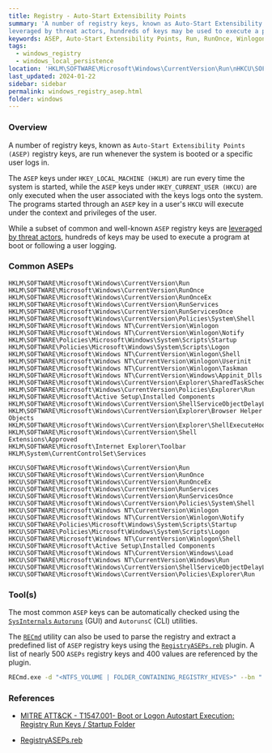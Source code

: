 ```yaml
---
title: Registry - Auto-Start Extensibility Points
summary: 'A number of registry keys, known as Auto-Start Extensibility Points (ASEP) registry keys, are run whenever the system is booted or a specific user logs in.\n\nThe ASEP keys under HKLM are run every time the system is started, while the ASEP keys under HKCU are only executed when the user associated with the keys logs onto the system.\n\nWhile a subset of ASEP registry keys are
leveraged by threat actors, hundreds of keys may be used to execute a program at boot or following a user logging.'
keywords: ASEP, Auto-Start Extensibility Points, Run, RunOnce, Winlogon, Startup, Appinit_Dlls, Userinit, Autoruns, AutorunsC, RECmd, RegistryASEPs, T1547.001
tags:
  - windows_registry
  - windows_local_persistence
location: 'HKLM\SOFTWARE\Microsoft\Windows\CurrentVersion\Run\nHKCU\SOFTWARE\Microsoft\Windows\CurrentVersion\Run\n\nHKLM\SOFTWARE\Microsoft\Windows\CurrentVersion\RunOnce\nHKCU\SOFTWARE\Microsoft\Windows\CurrentVersion\RunOnce\n\nHKLM\SOFTWARE\Microsoft\Windows\CurrentVersion\Policies\System\Shell\nHKCU\SOFTWARE\Microsoft\Windows\CurrentVersion\Policies\System\Shell\n\nHKLM\SOFTWARE\Microsoft\Windows NT\CurrentVersion\Winlogon\nHKCU\SOFTWARE\Microsoft\Windows NT\CurrentVersion\Winlogon\n\nHKLM\SOFTWARE\Policies\Microsoft\Windows\System\Scripts\Startup\nHKCU\SOFTWARE\Policies\Microsoft\Windows\System\Scripts\Startup\n\nHKLM\SOFTWARE\Policies\Microsoft\Windows\System\Scripts\Logon\nHKCU\SOFTWARE\Policies\Microsoft\Windows\System\Scripts\Logon\n\n...'
last_updated: 2024-01-22
sidebar: sidebar
permalink: windows_registry_asep.html
folder: windows
---
```


### Overview

A number of registry keys, known as `Auto-Start Extensibility Points (ASEP)`
registry keys, are run whenever the system is booted or a specific user logs
in.

The `ASEP` keys under `HKEY_LOCAL_MACHINE (HKLM)` are run every time the system
is started, while the `ASEP` keys under `HKEY_CURRENT_USER (HKCU)` are
only executed when the user associated with the keys logs onto the system. The
programs started through an `ASEP` key in a user's `HKCU` will execute under
the context and privileges of the user.

While a subset of common and well-known `ASEP` registry keys are
[leveraged by threat actors](https://attack.mitre.org/techniques/T1547/001/),
hundreds of keys may be used to execute a program at boot or following a user
logging.

### Common ASEPs

```
HKLM\SOFTWARE\Microsoft\Windows\CurrentVersion\Run
HKLM\SOFTWARE\Microsoft\Windows\CurrentVersion\RunOnce
HKLM\SOFTWARE\Microsoft\Windows\CurrentVersion\RunOnceEx
HKLM\SOFTWARE\Microsoft\Windows\CurrentVersion\RunServices
HKLM\SOFTWARE\Microsoft\Windows\CurrentVersion\RunServicesOnce
HKLM\SOFTWARE\Microsoft\Windows\CurrentVersion\Policies\System\Shell
HKLM\SOFTWARE\Microsoft\Windows NT\CurrentVersion\Winlogon
HKLM\SOFTWARE\Microsoft\Windows NT\CurrentVersion\Winlogon\Notify
HKLM\SOFTWARE\Policies\Microsoft\Windows\System\Scripts\Startup
HKLM\SOFTWARE\Policies\Microsoft\Windows\System\Scripts\Logon
HKLM\SOFTWARE\Microsoft\Windows NT\CurrentVersion\Winlogon\Shell
HKLM\SOFTWARE\Microsoft\Windows NT\CurrentVersion\Winlogon\Userinit
HKLM\SOFTWARE\Microsoft\Windows NT\CurrentVersion\Winlogon\Taskman
HKLM\SOFTWARE\Microsoft\Windows NT\CurrentVersion\Windows\Appinit_Dlls
HKLM\SOFTWARE\Microsoft\Windows\CurrentVersion\Explorer\SharedTaskScheduler
HKLM\SOFTWARE\Microsoft\Windows\CurrentVersion\Policies\Explorer\Run
HKLM\SOFTWARE\Microsoft\Active Setup\Installed Components
HKLM\SOFTWARE\Microsoft\Windows\CurrentVersion\ShellServiceObjectDelayLoad
HKLM\SOFTWARE\Microsoft\Windows\CurrentVersion\Explorer\Browser Helper Objects
HKLM\SOFTWARE\Microsoft\Windows\CurrentVersion\Explorer\ShellExecuteHooks
HKLM\SOFTWARE\Microsoft\Windows\CurrentVersion\Shell Extensions\Approved
HKLM\SOFTWARE\Microsoft\Internet Explorer\Toolbar
HKLM\System\CurrentControlSet\Services

HKCU\SOFTWARE\Microsoft\Windows\CurrentVersion\Run
HKCU\SOFTWARE\Microsoft\Windows\CurrentVersion\RunOnce
HKCU\SOFTWARE\Microsoft\Windows\CurrentVersion\RunOnceEx
HKCU\SOFTWARE\Microsoft\Windows\CurrentVersion\RunServices
HKCU\SOFTWARE\Microsoft\Windows\CurrentVersion\RunServicesOnce
HKCU\SOFTWARE\Microsoft\Windows\CurrentVersion\Policies\System\Shell
HKCU\SOFTWARE\Microsoft\Windows NT\CurrentVersion\Winlogon
HKCU\SOFTWARE\Microsoft\Windows NT\CurrentVersion\Winlogon\Notify
HKCU\SOFTWARE\Policies\Microsoft\Windows\System\Scripts\Startup
HKCU\SOFTWARE\Policies\Microsoft\Windows\System\Scripts\Logon
HKCU\SOFTWARE\Microsoft\Windows NT\CurrentVersion\Winlogon\Shell
HKCU\SOFTWARE\Microsoft\Active Setup\Installed Components
HKCU\SOFTWARE\Microsoft\Windows NT\CurrentVersion\Windows\Load
HKCU\SOFTWARE\Microsoft\Windows NT\CurrentVersion\Windows\Run
HKCU\SOFTWARE\Microsoft\Windows\CurrentVersion\ShellServiceObjectDelayLoad
HKCU\SOFTWARE\Microsoft\Windows\CurrentVersion\Policies\Explorer\Run
```

### Tool(s)

The most common `ASEP` keys can be automatically checked using the
[`SysInternals` `Autoruns`](https://learn.microsoft.com/fr-fr/sysinternals/)
(GUI) and `AutorunsC` (CLI) utilities.

The [`RECmd`](https://github.com/EricZimmerman/RECmd) utility can also be used
to parse the registry and extract a predefined list of `ASEP` registry keys
using the
[`RegistryASEPs.reb`](https://github.com/EricZimmerman/RECmd/blob/master/BatchExamples/RegistryASEPs.reb)
plugin. A list of nearly 500 `ASEPs` registry keys and 400 values are
referenced by the plugin.

```bash
RECmd.exe -d "<NTFS_VOLUME | FOLDER_CONTAINING_REGISTRY_HIVES>" --bn ".\BatchExamples\RegistryASEPs.reb" --csv "<OUTPUT_FOLDER>"
```

### References

  - [MITRE ATT&CK - T1547.001- Boot or Logon Autostart Execution: Registry Run Keys / Startup Folder](https://attack.mitre.org/techniques/T1547/001/)

  - [RegistryASEPs.reb](https://github.com/EricZimmerman/RECmd/blob/master/BatchExamples/RegistryASEPs.reb)
